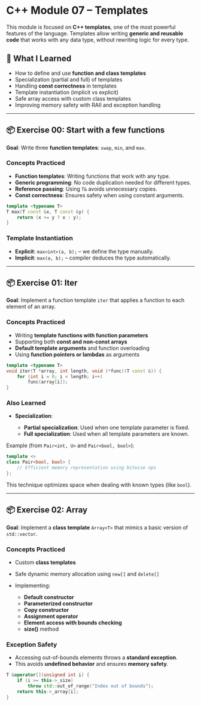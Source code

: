 # C++ Module 07 – Templates

This module is focused on **C++ templates**, one of the most powerful features of the language. Templates allow writing **generic and reusable code** that works with any data type, without rewriting logic for every type.

## 📝 What I Learned

* How to define and use **function and class templates**
* Specialization (partial and full) of templates
* Handling **const correctness** in templates
* Template instantiation (implicit vs explicit)
* Safe array access with custom class templates
* Improving memory safety with RAII and exception handling

---

## 📦 Exercise 00: Start with a few functions

**Goal**: Write three **function templates**: `swap`, `min`, and `max`.

### Concepts Practiced

* **Function templates**: Writing functions that work with any type.
* **Generic programming**: No code duplication needed for different types.
* **Reference passing**: Using `T&` avoids unnecessary copies.
* **Const correctness**: Ensures safety when using constant arguments.

```cpp
template <typename T>
T max(T const &x, T const &y) {
    return (x >= y ? x : y);
}
```

### Template Instantiation

* **Explicit**: `max<int>(a, b);` – we define the type manually.
* **Implicit**: `max(a, b);` – compiler deduces the type automatically.

---

## 📦 Exercise 01: Iter

**Goal**: Implement a function template `iter` that applies a function to each element of an array.

### Concepts Practiced

* Writing **template functions with function parameters**
* Supporting both **const and non-const arrays**
* **Default template arguments** and function overloading
* Using **function pointers or lambdas** as arguments

```cpp
template <typename T>
void iter(T *array, int length, void (*func)(T const &)) {
    for (int i = 0; i < length; i++)
        func(array[i]);
}
```

### Also Learned

* **Specialization**:

  * **Partial specialization**: Used when one template parameter is fixed.
  * **Full specialization**: Used when all template parameters are known.

Example (from `Pair<int, U>` and `Pair<bool, bool>`):

```cpp
template <>
class Pair<bool, bool> {
    // Efficient memory representation using bitwise ops
};
```

This technique optimizes space when dealing with known types (like `bool`).

---

## 📦 Exercise 02: Array

**Goal**: Implement a **class template** `Array<T>` that mimics a basic version of `std::vector`.

### Concepts Practiced

* Custom **class templates**
* Safe dynamic memory allocation using `new[]` and `delete[]`
* Implementing:

  * **Default constructor**
  * **Parameterized constructor**
  * **Copy constructor**
  * **Assignment operator**
  * **Element access with bounds checking**
  * **size()** method

### Exception Safety

* Accessing out-of-bounds elements throws a **standard exception**.
* This avoids **undefined behavior** and ensures **memory safety**.

```cpp
T &operator[](unsigned int i) {
    if (i >= this->_size)
        throw std::out_of_range("Index out of bounds");
    return this->_array[i];
}
```


